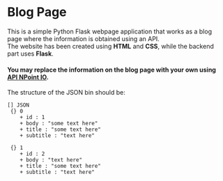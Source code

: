 # Blog Page

This is a simple Python Flask webpage application that works as a blog page where the information is obtained using an API.  
The website has been created using **HTML** and **CSS**, while the backend part uses **Flask**.

#### You may replace the information on the blog page with your own using [API NPoint IO](https://www.npoint.io/).  
The structure of the JSON bin should be:

```text
[] JSON
 {} 0 
    + id : 1 
    + body : "some text here" 
    + title : "some text here"
    + subtitle : "text here"
 
 {} 1 
    + id : 2 
    + body : "text here" 
    + title : "some text here"
    + subtitle : "text here"

